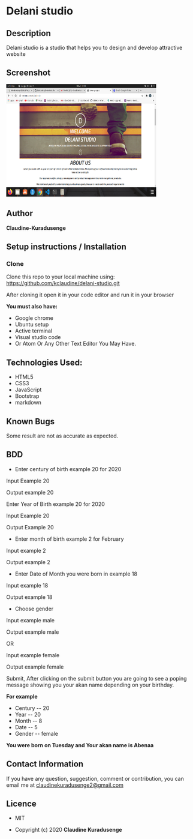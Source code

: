 # Delani studio

## Description

Delani studio is a studio that helps you to design and develop attractive website
## Screenshot

<img src="image/Screenshot from 2020-10-04 16-25-57.png" width="400px" height="300px">

## Author

__Claudine-Kuradusenge__ 



 ## Setup instructions / Installation
### Clone
 Clone this repo to your local machine using:
 https://github.com/kclaudine/delani-studio.git 


 After cloning it open it in your code editor and run it in your browser

 **You must also have:**

 * Google chrome
 * Ubuntu setup
 * Active terminal
 * Visual studio code
 * Or Atom Or Any Other Text Editor You May Have.

 ## Technologies Used:

 * HTML5
 * CSS3
 * JavaScript
 * Bootstrap
 * markdown

## Known Bugs

Some result are not as accurate as expected.

 ## BDD

 * Enter century of birth example 20 for 2020
 
 Input Example 20
 
 Output example 20

 Enter Year of Birth example 20 for 2020
 
 Input Example 20

 Output Example 20

 * Enter month of birth example 2 for February

 Input example 2

 Output example 2

 * Enter Date of Month you were born in example 18
 
 Input example 18 

 Output example 18

 * Choose gender

 Input example male

 Output example male 

 OR

 Input example female

 Output example female

 Submit, After clicking on the submit button you are going to see a poping message showing you your akan name depending on your birthday.

 **For example**

 * Century -- 20
 * Year -- 20
 * Month -- 8
 * Date -- 5
 * Gender -- female

 **You were born on Tuesday and Your akan name is Abenaa**

 ## Contact Information

 If you have any question, suggestion, comment or contribution, you can email me at claudinekuradusenge2@gmail.com

 ## Licence 

 * MIT 

 * Copyright (c) 2020 **Claudine Kuradusenge**








